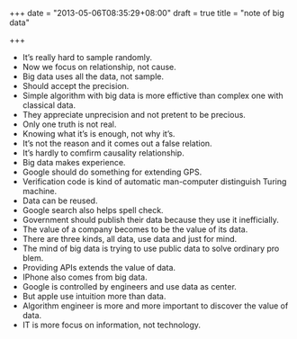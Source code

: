 +++
date = "2013-05-06T08:35:29+08:00"
draft = true
title = "note of big data"

+++



* It’s really hard to sample randomly.
* Now we focus on relationship, not cause.
* Big data uses all the data, not sample.
* Should accept the precision.
* Simple algorithm with big data is more effictive than complex one with \
classical data.
* They appreciate unprecision and not pretent to be precious.
* Only one truth is not real.
* Knowing what it’s is enough, not why it’s.
* It’s not the reason and it comes out a false relation.
* It’s hardly to comfirm causality relationship.
* Big data makes experience.
* Google should do something for extending GPS.
* Verification code is kind of automatic man-computer distinguish Turing \
machine.
* Data can be reused.
* Google search also helps spell check.
* Government should publish their data because they use it inefficially.
* The value of a company becomes to be the value of its data.
* There are three kinds, all data, use data and just for mind.
* The mind of big data is trying to use public data to solve ordinary pro\
blem.
* Providing APIs extends the value of data.
* IPhone also comes from big data.
* Google is controlled by engineers and use data as center.
* But apple use intuition more than data.
* Algorithm engineer is more and more important to discover the value of \
data.
* IT is more focus on information, not technology.

